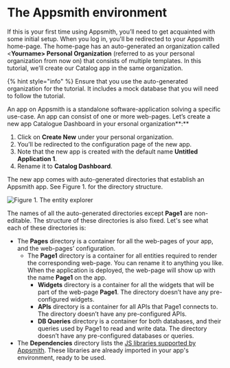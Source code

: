 # The Appsmith environment

If this is your first time using Appsmith, you’ll need to get acquainted with some initial setup. When you log in, you'll be redirected to your Appsmith home-page. The home-page has an auto-generated an organization called &lt;**Yourname&gt; Personal Organization** \(referred to as your personal organization from now on\) that consists of multiple templates. In this tutorial, we'll create our Catalog app in the same organization.

{% hint style="info" %}
Ensure that you use the auto-generated organization for the tutorial. It includes a mock database that you will need to follow the tutorial.


An app on Appsmith is a standalone software-application solving a specific use-case. An app can consist of one or more web-pages. Let’s create a new app Catalogue Dashboard in your ersonal organization**:**

1. Click on **Create New** under your personal organization.
2. You’ll be redirected to the configuration page of the new app.
3. Note that the new app is created with the default name **Untitled Application 1**.
4. Rename it to **Catalog Dashboard**.

The new app comes with auto-generated directories that establish an Appsmith app. See Figure 1. for the directory structure.

![Figure 1. The entity explorer](https://lh5.googleusercontent.com/OHzUIwJXYhimFYhK_Po6Ezwe-rMtSptxrUW5ZDVDc9Mba2u3_GZilQ7t3aSXD9I64DZnim8Tc3eKAFUKzdVD313t654QT_AAZe8zKTuujOujppM4QoRx-WzuWwQKF_TrraifXt4r)

The names of all the auto-generated directories except **Page1** are non-editable. The structure of these directories is also fixed. Let's see what each of these directories is:

* The **Pages** directory is a container for all the web-pages of your app, and the web-pages’ configuration. 
  * The **Page1** directory is a container for all entities required to render the corresponding web-page. You can rename it to anything you like. When the application is deployed, the web-page will show up with the name **Page1** on the app. 
    * **Widgets** directory is a container for all the widgets that will be part of the web-page **Page1**. The directory doesn’t have any pre-configured widgets.
    * **APIs** directory is a container for all APIs that Page1 connects to. The directory doesn’t have any pre-configured APIs.
    * **DB Queries** directory is a container for both databases, and their queries used by Page1 to read and write data. The directory doesn’t have any pre-configured databases or queries.
* The **Dependencies** directory lists the [JS libraries supported by Appsmith](https://docs.appsmith.com/core-concepts/connecting-ui-and-logic/working-with-js-libraries#included-js-libraries). These libraries are already imported in your app's environment, ready to be used.

